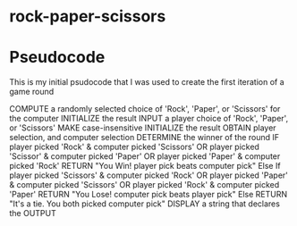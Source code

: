 # rock-paper-scissors

# Pseudocode
This is my initial psudocode that I was used to create the first iteration of a game round

COMPUTE a randomly selected choice of 'Rock', 'Paper', or 'Scissors' for the computer
    INITIALIZE the result
INPUT a player choice of 'Rock', 'Paper', or 'Scissors'
    MAKE case-insensitive
    INITIALIZE the result
OBTAIN player selection, and computer selection
    DETERMINE the winner of the round
        IF player picked 'Rock' & computer picked 'Scissors' OR
        player picked 'Scissor' & computer picked 'Paper' OR
        player picked 'Paper' & computer picked 'Rock'
            RETURN "You Win! player pick beats computer pick"
        Else If player picked 'Scissors' & computer picked 'Rock' OR
        player picked 'Paper' & computer picked 'Scissors' OR
        player picked 'Rock' & computer picked 'Paper'
            RETURN "You Lose! computer pick beats player pick"
        Else
            RETURN "It's a tie. You both picked computer pick"
    DISPLAY a string that declares the OUTPUT
